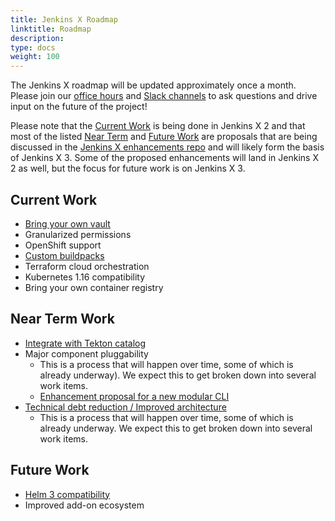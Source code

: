 ```yaml
---
title: Jenkins X Roadmap
linktitle: Roadmap
description:
type: docs
weight: 100
---
```


The Jenkins X roadmap will be updated approximately once a month. 
Please join our [office hours](https://jenkins-x.io/community/#office-hours) and [Slack channels](https://jenkins-x.io/community/#slack) to ask questions and drive input on the future of the project!

Please note that the [Current Work](/community/roadmap/#current-work) is being done in Jenkins X 2 and that most of the listed [Near Term](/community/roadmap/#near-term-work) and [Future Work](/community/roadmap/#future-work) are proposals that are being discussed in the [Jenkins X enhancements repo](https://github.com/jenkins-x/enhancements) and will likely form the basis of Jenkins X 3. Some of the proposed enhancements will land in Jenkins X 2 as well, but the focus for future work is on Jenkins X 3.

## Current Work

- [Bring your own vault](https://jenkins-x.io/docs/install-setup/installing/boot/secrets/#external)
- Granularized permissions
- OpenShift support
- [Custom buildpacks](https://jenkins-x.io/docs/create-project/build-packs/#using-custom-build-packs)
- Terraform cloud orchestration
- Kubernetes 1.16 compatibility
- Bring your own container registry

## Near Term Work

- [Integrate with Tekton catalog](https://github.com/jenkins-x/enhancements/issues/37)
- Major component pluggability
  - This is a process that will happen over time, some of which is already underway). We expect this to get broken down into several work items.
  - [Enhancement proposal for a new modular CLI](https://github.com/jenkins-x/enhancements/issues/35)
- [Technical debt reduction / Improved architecture](https://github.com/jenkins-x/enhancements/pull/31)
  - This is a process that will happen over time, some of which is already underway. We expect this to get broken down into several work items.

## Future Work

- [Helm 3 compatibility](https://github.com/jenkins-x/enhancements/issues/34)
- Improved add-on ecosystem